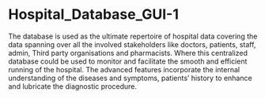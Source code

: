 # Hospital_Database_GUI-1
The database is used as the ultimate repertoire of hospital data covering the data spanning over all the involved stakeholders 
like doctors, patients, staff, admin, Third party organisations and pharmacists. Where this centralized database could be used 
to monitor and facilitate the smooth and efficient running of the hospital. The advanced features incorporate the internal understanding 
of the diseases and symptoms, patients’ history to enhance and lubricate the diagnostic procedure.
